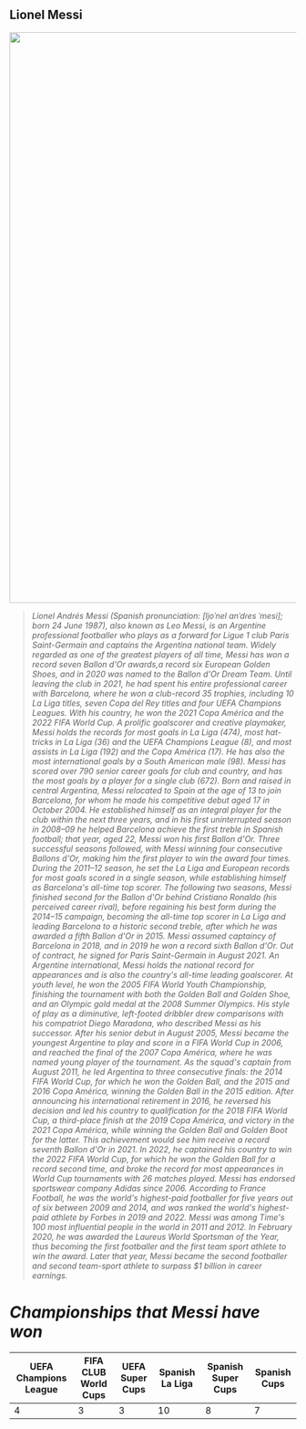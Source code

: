## Lionel Messi

<img src="https://user-images.githubusercontent.com/122423840/212575859-3841e9cf-6769-4ef7-a85e-684f98fe5f07.png" width="1000" height="">

> *Lionel Andrés Messi (Spanish pronunciation: [ljoˈnel anˈdɾes ˈmesi]; born 24 June 1987), also known as Leo Messi, is an Argentine professional footballer who plays as a forward for Ligue 1 club Paris Saint-Germain and captains the Argentina national team. Widely regarded as one of the greatest players of all time, Messi has won a record seven Ballon d'Or awards,a record six European Golden Shoes, and in 2020 was named to the Ballon d'Or Dream Team. Until leaving the club in 2021, he had spent his entire professional career with Barcelona, where he won a club-record 35 trophies, including 10 La Liga titles, seven Copa del Rey titles and four UEFA Champions Leagues. With his country, he won the 2021 Copa América and the 2022 FIFA World Cup. A prolific goalscorer and creative playmaker, Messi holds the records for most goals in La Liga (474), most hat-tricks in La Liga (36) and the UEFA Champions League (8), and most assists in La Liga (192) and the Copa América (17). He has also the most international goals by a South American male (98). Messi has scored over 790 senior career goals for club and country, and has the most goals by a player for a single club (672).
Born and raised in central Argentina, Messi relocated to Spain at the age of 13 to join Barcelona, for whom he made his competitive debut aged 17 in October 2004. He established himself as an integral player for the club within the next three years, and in his first uninterrupted season in 2008–09 he helped Barcelona achieve the first treble in Spanish football; that year, aged 22, Messi won his first Ballon d'Or. Three successful seasons followed, with Messi winning four consecutive Ballons d'Or, making him the first player to win the award four times. During the 2011–12 season, he set the La Liga and European records for most goals scored in a single season, while establishing himself as Barcelona's all-time top scorer. The following two seasons, Messi finished second for the Ballon d'Or behind Cristiano Ronaldo (his perceived career rival), before regaining his best form during the 2014–15 campaign, becoming the all-time top scorer in La Liga and leading Barcelona to a historic second treble, after which he was awarded a fifth Ballon d'Or in 2015. Messi assumed captaincy of Barcelona in 2018, and in 2019 he won a record sixth Ballon d'Or. Out of contract, he signed for Paris Saint-Germain in August 2021.
An Argentine international, Messi holds the national record for appearances and is also the country's all-time leading goalscorer. At youth level, he won the 2005 FIFA World Youth Championship, finishing the tournament with both the Golden Ball and Golden Shoe, and an Olympic gold medal at the 2008 Summer Olympics. His style of play as a diminutive, left-footed dribbler drew comparisons with his compatriot Diego Maradona, who described Messi as his successor. After his senior debut in August 2005, Messi became the youngest Argentine to play and score in a FIFA World Cup in 2006, and reached the final of the 2007 Copa América, where he was named young player of the tournament. As the squad's captain from August 2011, he led Argentina to three consecutive finals: the 2014 FIFA World Cup, for which he won the Golden Ball, and the 2015 and 2016 Copa América, winning the Golden Ball in the 2015 edition. After announcing his international retirement in 2016, he reversed his decision and led his country to qualification for the 2018 FIFA World Cup, a third-place finish at the 2019 Copa América, and victory in the 2021 Copa América, while winning the Golden Ball and Golden Boot for the latter. This achievement would see him receive a record seventh Ballon d'Or in 2021. In 2022, he captained his country to win the 2022 FIFA World Cup, for which he won the Golden Ball for a record second time, and broke the record for most appearances in World Cup tournaments with 26 matches played.
Messi has endorsed sportswear company Adidas since 2006. According to France Football, he was the world's highest-paid footballer for five years out of six between 2009 and 2014, and was ranked the world's highest-paid athlete by Forbes in 2019 and 2022. Messi was among Time's 100 most influential people in the world in 2011 and 2012. In February 2020, he was awarded the Laureus World Sportsman of the Year, thus becoming the first footballer and the first team sport athlete to win the award. Later that year, Messi became the second footballer and second team-sport athlete to surpass $1 billion in career earnings.*

# *Championships that Messi have won*
	
  | UEFA Champions League | FIFA CLUB World Cups | UEFA Super Cups | Spanish La Liga | Spanish Super Cups | Spanish Cups |
  | --------------------- | -------------------- | --------------- | --------------- | ------------------ | ------------ |
  | 4 | 3 | 3 | 10 | 8 | 7 |










